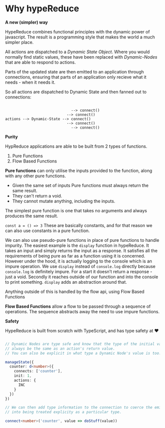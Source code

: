 # Why hypeReduce

**A new (simpler) way**

HypeReduce combines functional principles with the dynamic power of javascript. 
The result is a programming style that makes the world a much simpler place. 

All actions are dispatched to a *Dynamic State Object*.
Where you would normally find static values, these have been replaced with 
*Dynamic-Nodes* that are able to respond to actions.

Parts of the updated state are then emitted to an application through connections, 
ensuring that parts of an application only recieve what it needs - when it needs it.

So all actions are dispatched to Dynamic State and then fanned out to connections:

```

                              --> connect()
                            --> connect()
actions --> Dynamic-State --> connect()
                            --> connect()
                              --> connect()

```

**Purity**

HypReduce applications are able to be built from 2 types of functions.
1. Pure Functions
2. Flow Based Functions

**Pure functions** can only utilise the inputs provided to the function, along with 
any other pure functions.

- Given the same set of inputs Pure functions must always return the same result.
- They can't return a void.
- They cannot mutate anything, including the inputs.

The simplest pure function is one that takes no arguments and always produces the same result.

`const a = () => 3`
These are basically constants, and for that reason we can also use constants in a pure function.

We can also use pseudo-pure functions in place of pure functions to handle impurity. 
The easiest example is the `display` function in hypeReduce. It takes an input and 
simply returns the input as a response. It satisfies all the requirements of being pure as far as 
a function using it is concerned. However under the hood, it is actually logging to the console 
which is an impure operation. We use `display` instead of `console.log` directly because `console.log`
is definitely impure. For a start it doesn’t return a response - just a void. Secondly it reaches 
outside of our function and into the console to print something. `display` adds an abstraction around that.

Anything outside of this is handled by the flow api, using Flow Based Functions

**Flow Based Functions** allow a flow to be passed through a sequence of operations.
The sequence abstracts away the need to use impure functions.

**Safety**

HypeReduce is built from scratch with TypeScript, and has type safety at ❤️

```typescript

// Dynamic Nodes are type safe and know that the type of the initial value should
// always be the same as an action's return value.
// You can also be explicit in what type a Dynamic Node's value is too...

manageState({
  counter: d<number>({
    connects: ['counter'],
    init: 1,
    actions: {
      INC
    }
  })
})

// We can then add type information to the connection to coerce the emitted value
// into being treated explicity as a particular type.

connect<number>('counter', value => doStuff(value))

```